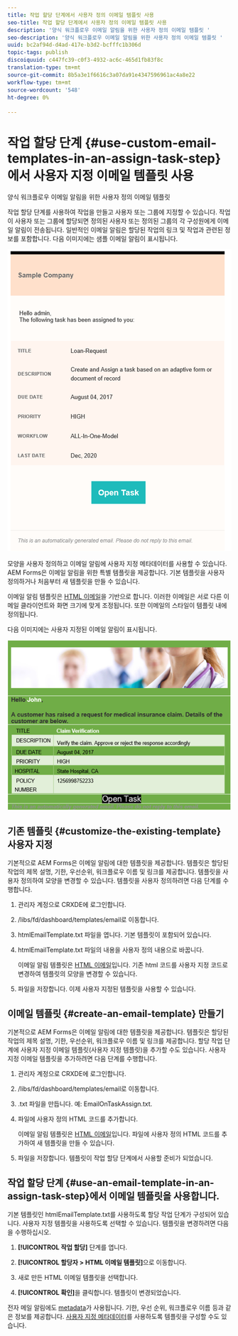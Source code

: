 ```yaml
---
title: 작업 할당 단계에서 사용자 정의 이메일 템플릿 사용
seo-title: 작업 할당 단계에서 사용자 정의 이메일 템플릿 사용
description: '양식 워크플로우 이메일 알림을 위한 사용자 정의 이메일 템플릿 '
seo-description: '양식 워크플로우 이메일 알림을 위한 사용자 정의 이메일 템플릿 '
uuid: bc2af94d-d4ad-417e-b3d2-bcfffc1b306d
topic-tags: publish
discoiquuid: c447fc39-c0f3-4932-ac6c-465d1fb83f8c
translation-type: tm+mt
source-git-commit: 8b5a3e1f6616c3a07da91e4347596961ac4a8e22
workflow-type: tm+mt
source-wordcount: '548'
ht-degree: 0%

---
```



# 작업 할당 단계 {#use-custom-email-templates-in-an-assign-task-step}에서 사용자 지정 이메일 템플릿 사용

양식 워크플로우 이메일 알림을 위한 사용자 정의 이메일 템플릿

작업 할당 단계를 사용하여 작업을 만들고 사용자 또는 그룹에 지정할 수 있습니다. 작업이 사용자 또는 그룹에 할당되면 정의된 사용자 또는 정의된 그룹의 각 구성원에게 이메일 알림이 전송됩니다. 일반적인 이메일 알림은 할당된 작업의 링크 및 작업과 관련된 정보를 포함합니다. 다음 이미지에는 샘플 이메일 알림이 표시됩니다.

![즉시 사용 가능한 템플릿으로 이메일 알림](do-not-localize/default-email-template.png)

모양을 사용자 정의하고 이메일 알림에 사용자 지정 메타데이터를 사용할 수 있습니다. AEM Forms은 이메일 알림을 위한 특별 템플릿을 제공합니다. 기본 템플릿을 사용자 정의하거나 처음부터 새 템플릿을 만들 수 있습니다.

이메일 알림 템플릿은 [HTML 이메일](https://en.wikipedia.org/wiki/HTML_email)을 기반으로 합니다. 이러한 이메일은 서로 다른 이메일 클라이언트와 화면 크기에 맞게 조정됩니다. 또한 이메일의 스타일이 템플릿 내에 정의됩니다.

다음 이미지에는 사용자 지정된 이메일 알림이 표시됩니다.

![사용자 지정 템플릿을 사용한 이메일 알림](do-not-localize/customized-email.png)

## 기존 템플릿 {#customize-the-existing-template} 사용자 지정

기본적으로 AEM Forms은 이메일 알림에 대한 템플릿을 제공합니다. 템플릿은 할당된 작업의 제목 설명, 기한, 우선순위, 워크플로우 이름 및 링크를 제공합니다. 템플릿을 사용자 정의하여 모양을 변경할 수 있습니다. 템플릿을 사용자 정의하려면 다음 단계를 수행합니다.

1. 관리자 계정으로 CRXDE에 로그인합니다.

1. /libs/fd/dashboard/templates/email로 이동합니다.

1. htmlEmailTemplate.txt 파일을 엽니다. 기본 템플릿이 포함되어 있습니다.

1. htmlEmailTemplate.txt 파일의 내용을 사용자 정의 내용으로 바꿉니다.

   이메일 알림 템플릿은 [HTML 이메일](https://en.wikipedia.org/wiki/HTML_email)입니다. 기존 html 코드를 사용자 지정 코드로 변경하여 템플릿의 모양을 변경할 수 있습니다.

1. 파일을 저장합니다. 이제 사용자 지정된 템플릿을 사용할 수 있습니다.

## 이메일 템플릿 {#create-an-email-template} 만들기

기본적으로 AEM Forms은 이메일 알림에 대한 템플릿을 제공합니다. 템플릿은 할당된 작업의 제목 설명, 기한, 우선순위, 워크플로우 이름 및 링크를 제공합니다. 할당 작업 단계에 사용자 지정 이메일 템플릿(사용자 지정 템플릿)을 추가할 수도 있습니다. 사용자 지정 이메일 템플릿을 추가하려면 다음 단계를 수행합니다.

1. 관리자 계정으로 CRXDE에 로그인합니다.

1. /libs/fd/dashboard/templates/email로 이동합니다.

1. .txt 파일을 만듭니다. 예: EmailOnTaskAssign.txt.

1. 파일에 사용자 정의 HTML 코드를 추가합니다.

   이메일 알림 템플릿은 [HTML 이메일](https://en.wikipedia.org/wiki/HTML_email)입니다. 파일에 사용자 정의 HTML 코드를 추가하여 새 템플릿을 만들 수 있습니다.

1. 파일을 저장합니다. 템플릿이 작업 할당 단계에서 사용할 준비가 되었습니다.

## 작업 할당 단계 {#use-an-email-template-in-an-assign-task-step}에서 이메일 템플릿을 사용합니다.

기본 템플릿인 htmlEmailTemplate.txt를 사용하도록 할당 작업 단계가 구성되어 있습니다. 사용자 지정 템플릿을 사용하도록 선택할 수 있습니다. 템플릿을 변경하려면 다음을 수행하십시오.

1. **[!UICONTROL 작업 할당]** 단계를 엽니다.

1. **[!UICONTROL 할당자 > HTML 이메일 템플릿]**&#x200B;으로 이동합니다.

1. 새로 만든 HTML 이메일 템플릿을 선택합니다.

1. **[!UICONTROL 확인]**&#x200B;을 클릭합니다. 템플릿이 변경되었습니다.

전자 메일 알림에도 [metadata](/help/forms/using/use-metadata-in-email-notifications.md)가 사용됩니다. 기한, 우선 순위, 워크플로우 이름 등과 같은 정보를 제공합니다. [사용자 지정 메타데이터](/help/forms/using/use-metadata-in-email-notifications.md#using-custom-metadata-in-an-email-notification)를 사용하도록 템플릿을 구성할 수도 있습니다.

